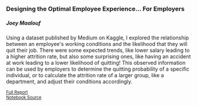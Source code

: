 ### Designing the Optimal Employee Experience... For Employers

##### Joey Maalouf

Using a dataset published by Medium on Kaggle, I explored the relationship between an employee's working conditions and the likelihood that they will quit their job. There were some expected trends, like lower salary leading to a higher attrition rate, but also some surprising ones, like having an accident at work leading to a lower likelihood of quitting! This observed information can be used by employers to determine the quitting probability of a specific individual, or to calculate the attrition rate of a larger group, like a department, and adjust their conditions accordingly.

<sup>[Full Report](https://github.com/joeylmaalouf/HR-analytics/blob/master/report/report3.md)
<br>
[Notebook Source](https://github.com/joeylmaalouf/HR-analytics/blob/master/report/report3.ipynb)</sup>
